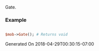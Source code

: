 Gate.
### Example

```perl

$mob->Gate(); # Returns void
```


Generated On 2018-04-29T00:30:15-07:00